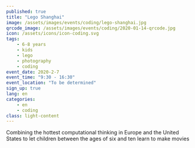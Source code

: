 ```yaml
---
published: true
title: "Lego Shanghai"
image: /assets/images/events/coding/lego-shanghai.jpg
qrcode_image: /assets/images/events/coding/2020-01-14-qrcode.jpg
icon: /assets/icons/icon-coding.svg
tags: 
    - 6-8 years
    - kids
    - lego
    - photography
    - coding
event_date: 2020-2-7
event_time: "9:30 - 16:30"
event_location: "To be determined"
sign_up: true
lang: en
categories:
    - en
    - coding
class: light-content
---
```


Combining the hottest computational thinking in Europe and the United States to let children between the ages of six and ten learn to make movies
